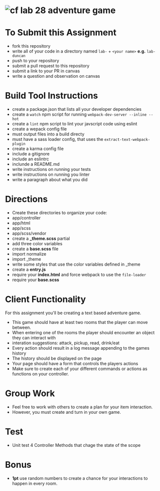 
![cf](https://i.imgur.com/7v5ASc8.png) lab 28 adventure game
======

# To Submit this Assignment
  * fork this repository
  * write all of your code in a directory named `lab-` + `<your name>` **e.g.** `lab-duncan`
  * push to your repository
  * submit a pull request to this repository
  * submit a link to your PR in canvas
  * write a question and observation on canvas

# Build Tool Instructions
* create a package.json that lists all your developer dependencies
 * create a `watch` npm script for running `webpack-dev-server --inline --hot`
 * create a `lint` npm script to lint your javscript code using eslint
* create a wepack config file
 * must output files into a build directy
 * must have a sass loader config, that uses the `extract-text-webpack-plugin`
* create a karma config file
* include a gitignore
* include an eslintrc
* inclunde a README.md
 * write instructions on running your tests
 * write instructions on running you linter
 * write a paragraph about what you did

# Directions
* Create these directories to organize your code:
 * app/controller
 * app/html
 * app/scss
 * app/scss/vendor
* create a **_theme.scss** partial
 * add three color variables
* create a **base.scss** file
 * import normalize
 * import \_theme
 * write some styles that use the color variables defined in \_theme
* create a **entry.js**
 * require your **index.html** and force webpack to use the `file-loader`
 * require your **base.scss**

# Client Functionality
For this assignment you'll be creating a text based adventure game.
* This game should have at least two rooms that the player can move between.
* When entering one of the rooms the player should encounter an object they can interact with
 * interation suggestions: attack, pickup, read, drink/eat
* Every action should result in a log message appending to the games history
 * The history should be displayed on the page
* Your page should have a form that controls the players actions
* Make sure to create each of your different commands or actions as functions on your controller.

# Group Work
* Feel free to work with others to create a plan for your item interaction.
* However, you must create and turn in your own game.

# Test
* Unit test 4 Controller Methods that chage the state of the scope

# Bonus
* **1pt** use random numbers to create a chance for your interactions to happen in every room.
